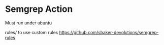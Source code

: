 # Semgrep Action

Must run under ubuntu

rules/ to use custom rules
https://github.com/sbaker-devolutions/semgrep-rules
